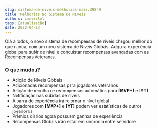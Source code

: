 ```yaml
---
slug: sistema-de-niveis-melhorias-mais.39849
title: Melhorias No Sistema De Níveis
authors: imnesslol
tags: [atualização]
date: 2022-04-23
---
```


Olá a todos, o novo sistema de recompensas de níveis chegou melhor do que nunca, com um novo sistema de Níveis Globais. Adquira experiência global para subir de nível e conquistar recompensas avançadas com as Recompensas Veteranas.

<!-- truncate -->

### O que mudou?
* Adição de Níveis Globais
* Adicionadas recompensas para jogadores veteranos
* Adição de recolha de recompensas automática para **[MVP+]** e **[YT]**
* Notificação nas subidas de níveis
* A barra de experiência irá retornar o nível global
* Jogadores com **[MVP+]** e **[YT]** podem ver estatísticas de outros jogadores
* Prémios diários agora possuem ganhos de experiência
* Recompensas Globais irão estar em sincronia entre servidore
